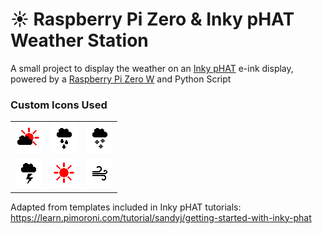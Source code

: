 # :sunny:    Raspberry Pi Zero & Inky pHAT Weather Station

A small project to display the weather on an [Inky pHAT](https://shop.pimoroni.com/products/inky-phat?variant=12549254217811) e-ink display, powered by a [Raspberry Pi Zero W](https://www.raspberrypi.org/products/raspberry-pi-zero-w/) and Python Script

### Custom Icons Used
<table>
    <tr>
      <td><img src="https://github.com/DanMiles1/Weather-Station/blob/master/resources/icon-cloud.png?raw=true" alt="Cloud Icon" title="Cloudy" /></td>
      <td><img src="https://github.com/DanMiles1/Weather-Station/blob/master/resources/icon-rain.png?raw=true" alt="Rain Icon" title="Rainy" /></td>
        <td><img src="https://github.com/DanMiles1/Weather-Station/blob/master/resources/icon-snow.png?raw=true" alt="Snow Icon" title="Snowy" /></td>
    </tr>
    <tr>
      <td><img src="https://github.com/DanMiles1/Weather-Station/blob/master/resources/icon-storm.png?raw=true" alt="Storm Icon" title="Stormy" /></td>
      <td><img src="https://github.com/DanMiles1/Weather-Station/blob/master/resources/icon-sun.png?raw=true" alt="Sun Icon" title="Sunny" /></td>
        <td><img src="https://github.com/DanMiles1/Weather-Station/blob/master/resources/icon-wind.png?raw=true" alt="Wind Icon" title="Windy" /></td>
    </tr>
  </table>
    
Adapted from templates included in Inky pHAT tutorials:
https://learn.pimoroni.com/tutorial/sandyj/getting-started-with-inky-phat

